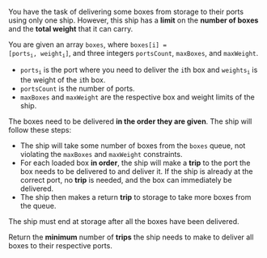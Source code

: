 You have the task of delivering some boxes from storage to their ports using only one ship. However, this ship has a **limit** on the **number of boxes** and the **total weight** that it can carry.

You are given an array `boxes`, where <code>boxes[i] = [ports<sub>i</sub>, weight<sub>i</sub>]</code>, and three integers `portsCount`, `maxBoxes`, and `maxWeight`.

- <code>ports<sub>i</sub></code> is the port where you need to deliver the `i`th box and <code>weights<sub>i</sub></code> is the weight of the `i`th box.
- `portsCount` is the number of ports.
- `maxBoxes` and `maxWeight` are the respective box and weight limits of the ship.

The boxes need to be delivered **in the order they are given**. The ship will follow these steps:

- The ship will take some number of boxes from the `boxes` queue, not violating the `maxBoxes` and `maxWeight` constraints.
- For each loaded box **in order**, the ship will make a **trip** to the port the box needs to be delivered to and deliver it. If the ship is already at the correct port, no **trip** is needed, and the box can immediately be delivered.
- The ship then makes a return **trip** to storage to take more boxes from the queue.

The ship must end at storage after all the boxes have been delivered.

Return the **minimum** number of **trips** the ship needs to make to deliver all boxes to their respective ports.
